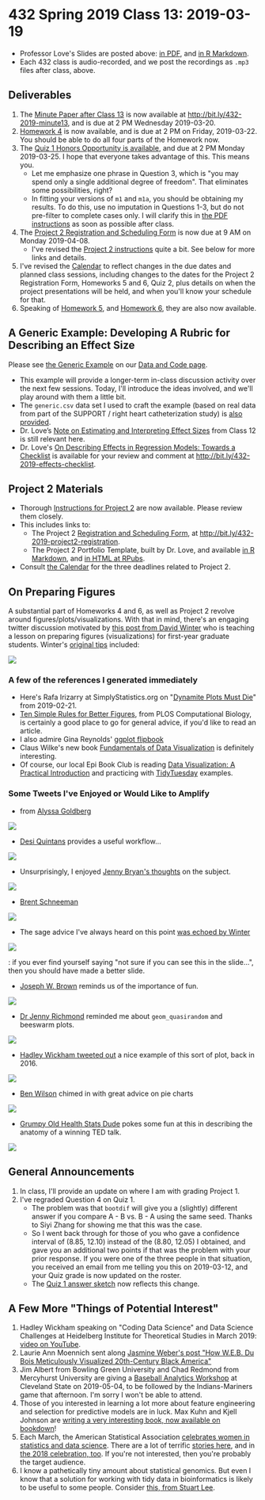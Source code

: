 # 432 Spring 2019 Class 13: 2019-03-19

- Professor Love's Slides are posted above: [in PDF](https://github.com/THOMASELOVE/2019-432/blob/master/slides/class13/432_2019_slides13.pdf), and [in R Markdown](https://github.com/THOMASELOVE/2019-432/blob/master/slides/class13/432_2019_slides13.Rmd). 
- Each 432 class is audio-recorded, and we post the recordings as `.mp3` files after class, above.

## Deliverables

1. The [Minute Paper after Class 13](http://bit.ly/432-2019-minute13) is now available at http://bit.ly/432-2019-minute13, and is due at 2 PM Wednesday 2019-03-20.
2. [Homework 4](https://github.com/THOMASELOVE/2019-432/tree/master/homework/homework4) is now available, and is due at 2 PM on Friday, 2019-03-22. You should be able to do all four parts of the Homework now.
3. The [Quiz 1 Honors Opportunity is available](https://github.com/THOMASELOVE/2019-432/blob/master/quizzes/quiz1_honors/README.md), and  due at 2 PM Monday 2019-03-25. I hope that everyone takes advantage of this. This means you.
    - Let me emphasize one phrase in Question 3, which is "you may spend only a single additional degree of freedom". That eliminates some possibilities, right?
    - In fitting your versions of `m1` and `m1a`, you should be obtaining my results. To do this, use no imputation in Questions 1-3, but do not pre-filter to complete cases only. I will clarify this in [the PDF instructions](https://github.com/THOMASELOVE/2019-432/blob/master/quizzes/quiz1_honors/README.md) as soon as possible after class.
4. The [Project 2 Registration and Scheduling Form](http://bit.ly/432-2019-project2-registration) is now due at 9 AM on Monday 2019-04-08. 
    - I've revised the [Project 2 instructions](https://github.com/THOMASELOVE/2019-432/tree/master/projects/project2) quite a bit. See below for more links and details.
5. I've revised the [Calendar](https://github.com/THOMASELOVE/2019-432/blob/master/calendar.md) to reflect changes in the due dates and planned class sessions, including changes to the dates for the Project 2 Registration Form, Homeworks 5 and 6, Quiz 2, plus details on when the project presentations will be held, and when you'll know your schedule for that.
6. Speaking of [Homework 5](https://github.com/THOMASELOVE/2019-432/tree/master/homework/homework5), and [Homework 6](https://github.com/THOMASELOVE/2019-432/tree/master/homework/homework6), they are also now available.

## A Generic Example: Developing A Rubric for Describing an Effect Size

Please see [the Generic Example](https://github.com/THOMASELOVE/2019-432/tree/master/data-and-code/generic_example) on our [Data and Code page](https://github.com/THOMASELOVE/2019-432/tree/master/data-and-code). 
- This example will provide a longer-term in-class discussion activity over the next few sessions. Today, I'll introduce the ideas involved, and we'll play around with them a little bit.
- The `generic.csv` data set I used to craft the example (based on real data from part of the SUPPORT / right heart catheterization study) is [also provided](https://github.com/THOMASELOVE/2019-432/blob/master/data-and-code/generic_example/data/generic.csv). 
- Dr. Love’s [Note on Estimating and Interpreting Effect Sizes](https://github.com/THOMASELOVE/2019-432/blob/master/slides/class12/class12note.pdf) from Class 12 is still relevant here.
- Dr. Love's [On Describing Effects in Regression Models: Towards a Checklist](http://bit.ly/432-2019-effects-checklist) is available for your review and comment at http://bit.ly/432-2019-effects-checklist.

## Project 2 Materials

- Thorough [Instructions for Project 2](https://github.com/THOMASELOVE/2019-432/tree/master/projects/project2) are now available. Please review them closely.
- This includes links to:
    - The Project 2 [Registration and Scheduling Form](http://bit.ly/432-2019-project2-registration), at http://bit.ly/432-2019-project2-registration.
    - The Project 2 Portfolio Template, built by Dr. Love, and available [in R Markdown](https://github.com/THOMASELOVE/2019-432/blob/master/projects/project2/project2-template-432-2019.Rmd), and [in HTML at RPubs](http://rpubs.com/TELOVE/project2-template-432-2019).
- Consult [the Calendar](https://github.com/THOMASELOVE/2019-432/blob/master/calendar.md) for the three deadlines related to Project 2.

## On Preparing Figures

A substantial part of Homeworks 4 and 6, as well as Project 2 revolve around figures/plots/visualizations. With that in mind, there's an engaging twitter discussion motivated by [this post from David Winter](https://twitter.com/TheAtavism/status/1104866769242513408) who is teaching a lesson on preparing figures (visualizations) for first-year graduate students. Winter's [original tips](https://twitter.com/TheAtavism/status/1104866769242513408) included:

![](https://github.com/THOMASELOVE/2019-432/blob/master/slides/class13/figures/winter1_tw.PNG)

### A few of the references I generated immediately

- Here's Rafa Irizarry at SimplyStatistics.org on "[Dynamite Plots Must Die](https://simplystatistics.org/2019/02/21/dynamite-plots-must-die/)" from 2019-02-21.
- [Ten Simple Rules for Better Figures](https://journals.plos.org/ploscompbiol/article?id=10.1371/journal.pcbi.1003833), from PLOS Computational Biology, is certainly a good place to go for general advice, if you'd like to read an article.
- I also admire Gina Reynolds' [ggplot flipbook](https://evamaerey.github.io/ggplot_flipbook/ggplot_flipbook_xaringan.html#1)
- Claus Wilke's new book [Fundamentals of Data Visualization](https://serialmentor.com/dataviz/) is definitely interesting.
- Of course, our local Epi Book Club is reading [Data Visualization: A Practical Introduction](http://socviz.co/) and practicing with [TidyTuesday](https://github.com/rfordatascience/tidytuesday) examples.

### Some Tweets I've Enjoyed or Would Like to Amplify

- from [Alyssa Goldberg](https://twitter.com/WireMonkey/status/1105113772119769088) 

![](https://github.com/THOMASELOVE/2019-432/blob/master/slides/class13/figures/alyssa-tw.PNG)

- [Desi Quintans](https://twitter.com/eco_desi/status/1104897902487334912) provides a useful workflow...

![](https://github.com/THOMASELOVE/2019-432/blob/master/slides/class13/figures/desi_tw.PNG)

- Unsurprisingly, I enjoyed [Jenny Bryan's thoughts](https://twitter.com/jennybryan/status/1104885181570211840) on the subject.

![](https://github.com/THOMASELOVE/2019-432/blob/master/slides/class13/figures/jennybryan-tw.PNG)

- [Brent Schneeman](https://twitter.com/schnee/status/1104913743023144960)

![](https://github.com/THOMASELOVE/2019-432/blob/master/slides/class13/figures/brent_tw.PNG)

- The sage advice I've always heard on this point [was echoed by Winter](https://twitter.com/TheAtavism/status/1104925150053453824)

![](https://github.com/THOMASELOVE/2019-432/blob/master/slides/class13/figures/winter2_tw.PNG)

: if you ever find yourself saying "not sure if you can see this in the slide...", then you should have made a better slide.

- [Joseph W. Brown](https://twitter.com/j0sephwb/status/1104885917880217601) reminds us of the importance of fun.

![](https://github.com/THOMASELOVE/2019-432/blob/master/slides/class13/figures/joseph_tw.PNG)

- [Dr Jenny Richmond](https://twitter.com/JenRichmondPhD/status/1104979375152222208) reminded me about `geom_quasirandom` and beeswarm plots.

![](https://github.com/THOMASELOVE/2019-432/blob/master/slides/class13/figures/drjenny-tw.PNG)

- [Hadley Wickham tweeted out](https://twitter.com/hadleywickham/status/765893450172473344) a nice example of this sort of plot, back in 2016.

![](https://github.com/THOMASELOVE/2019-432/blob/master/slides/class13/figures/hadley_quasirandom_tw.PNG)

- [Ben Wilson](https://twitter.com/N_BenWilson_Z/status/1104896184336826368) chimed in with great advice on pie charts

![](https://github.com/THOMASELOVE/2019-432/blob/master/slides/class13/figures/ben_tw.PNG)

- [Grumpy Old Health Stats Dude](https://twitter.com/healthstatsdude/status/1105126175557353472) pokes some fun at this in describing the anatomy of a winning TED talk.

![](https://github.com/THOMASELOVE/2019-432/blob/master/slides/class13/figures/winningTEDtalk.PNG)


## General Announcements

1. In class, I'll provide an update on where I am with grading Project 1.
2. I've regraded Question 4 on Quiz 1.
    - The problem was that `bootdif` will give you a (slightly) different answer if you compare A - B vs. B - A using the same seed. Thanks to Siyi Zhang for showing me that this was the case.
    - So I went back through for those of you who gave a confidence interval of (8.85, 12.10) instead of the (8.80, 12.05) I obtained, and gave you an additional two points if that was the problem with your prior response. If you were one of the three people in that situation, you received an email from me telling you this on 2019-03-12, and your Quiz grade is now updated on the roster.
    - The [Quiz 1 answer sketch](https://github.com/THOMASELOVE/2019-432/blob/master/quizzes/quiz1_materials/sketch_quiz_01_2019.pdf) now reflects this change.
   

## A Few More "Things of Potential Interest"

1. Hadley Wickham speaking on "Coding Data Science" and Data Science Challenges at Heidelberg Institute for Theoretical Studies in March 2019: [video on YouTube](https://t.co/kndx3PVMaQ).
2. Laurie Ann Moennich sent along [Jasmine Weber's post "How W.E.B. Du Bois Meticulously Visualized 20th-Century Black America"](https://hyperallergic.com/476334/how-w-e-b-du-bois-meticulously-visualized-20th-century-black-america/)
3. Jim Albert from Bowling Green University and Chad Redmond from Mercyhurst University are giving a [Baseball Analytics Workshop](https://sites.google.com/view/cleveland-asa/university-outreach/asa-baseball-day) at Cleveland State on 2019-05-04, to be followed by the Indians-Mariners game that afternoon. I'm sorry I won't be able to attend.
4. Those of you interested in learning a lot more about feature engineering and selection for predictive models are in luck. Max Kuhn and Kjell Johnson are [writing a very interesting book, now available on bookdown](https://bookdown.org/max/FES/)!
5. Each March, the American Statistical Association [celebrates women in statistics and data science](https://www.youtube.com/watch?v=y2udE5N4l_4). There are a lot of terrific [stories here](http://magazine.amstat.org/statisticians-in-history/wis/?utm_content=buffer43082&utm_medium=social&utm_source=twitter.com&utm_campaign=buffer), and in [the 2018 celebration, too](https://magazine.amstat.org/statisticians-in-history/wis/wis_2018/). If you're not interested, then you're probably the target audience.
6. I know a pathetically tiny amount about statistical genomics. But even I know that a solution for working with tidy data in bioinformatics is likely to be useful to some people. Consider [this, from Stuart Lee](https://sa-lee.github.io/plyranges/).

